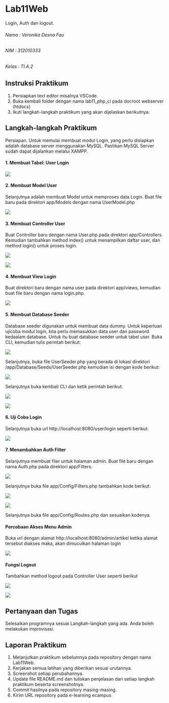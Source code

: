 # Lab11Web 
Login, Auth dan logout.

###### Nama : Veronika Desna Fau
###### NIM : 312010333
###### Kelas : TI.A.2

## Instruksi Praktikum

1. Persiapkan text editor misalnya VSCode.
2. Buka kembali folder dengan nama lab11_php_ci pada docroot webserver (htdocs)
3. Ikuti langkah-langkah praktikum yang akan dijelaskan berikutnya.

## Langkah-langkah Praktikum

Persiapan.
Untuk memulai membuat modul Login, yang perlu disiapkan adalah database server 
menggunakan MySQL. Pastikan MySQL Server sudah dapat dijalankan melalui 
XAMPP.

#### 1. Membuat Tabel: User Login

![](img/1%20satu1.jpg)

#### 2. Membuat Model User

Selanjutnya adalah membuat Model untuk memproses data Login. Buat file baru pada 
direktori app/Models dengan nama UserModel.php

![](img/2%20models.jpg)

#### 3. Membuat Controller User

Buat Controller baru dengan nama User.php pada direktori app/Controllers.
Kemudian tambahkan method index() untuk menampilkan daftar user, dan method 
login() untuk proses login.

![](img/3%20controllers.jpg)

![](img/3a%20controllers.jpg)

#### 4. Membuat View Login

Buat direktori baru dengan nama user pada direktori app/views, kemudian buat file 
baru dengan nama login.php. 

![](img/4%20views.jpg)


#### 5. Membuat Database Seeder

Database seeder digunakan untuk membuat data dummy. Untuk keperluan ujicoba modul 
login, kita perlu memasukkan data user dan password kedaalam database. Untuk itu buat 
database seeder untuk tabel user. Buka CLI, kemudian tulis perintah berikut:


![](img/db%20seeder.jpg)

Selanjutnya, buka file UserSeeder.php yang berada di lokasi direktori 
/app/Database/Seeds/UserSeeder.php kemudian isi dengan kode berikut:

![](img/5%20userseed.jpg)


Selanjutnya buka kembali CLI dan ketik perintah berikut:

![](img/db%20seeder2.jpg)


![](img/db%20seeder3.jpg)

#### 6. Uji Coba Login

Selanjutnya buka url http://localhost:8080/user/login seperti berikut:

![](img/login%20pagebener.jpg)

#### 7. Menambahkan Auth Filter

Selanjutnya membuat filer untuk halaman admin. Buat file baru dengan nama Auth.php
pada direktori app/Filters. 

![](img/filter%20page.jpg)

Selanjutnya buka file app/Config/Filters.php tambahkan kode berikut:

![](img/filter%20page2.jpg)

![](img/filter%20page3.jpg)

Selanjutnya buka file app/Config/Routes.php dan sesuaikan kodenya.


#### Percobaan Akses Menu Admin

Buka url dengan alamat http://localhost:8080/admin/artikel ketika alamat tersebut 
diakses maka, akan dimuculkan halaman login

![](img/login%20pagebener.jpg)

#### Fungsi Logout

Tambahkan method logout pada Controller User seperti berikut

![](img/logout%20control.jpg)

![](img/akhir%20img.jpg)


## Pertanyaan dan Tugas

Selesaikan programnya sesuai Langkah-langkah yang ada. Anda boleh melakukan 
improvisasi.

## Laporan Praktikum

1. Melanjutkan praktikum sebelumnya pada repository dengan nama Lab11Web.
2. Kerjakan semua latihan yang diberikan sesuai urutannya.
3. Screenshot setiap perubahannya.
4. Update file README.md dan tuliskan penjelasan dari setiap langkah praktikum 
beserta screenshotnya.
5. Commit hasilnya pada repository masing-masing.
6. Kirim URL repository pada e-learning ecampus

